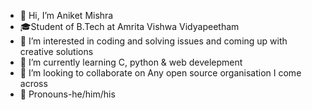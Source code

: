 - 👋 Hi, I’m Aniket Mishra
- 🎓Student of B.Tech at Amrita Vishwa Vidyapeetham
- 👀 I’m interested in coding and solving issues and coming up with creative solutions
- 🌱 I’m currently learning C, python & web develepment
- 💞️ I’m looking to collaborate on Any open source organisation I come across
- 🌈 Pronouns-he/him/his

<!---
AnIkeT126/AnIkeT126 is a ✨ special ✨ repository because its `README.md` (this file) appears on your GitHub profile.
You can click the Preview link to take a look at your changes.
--->
